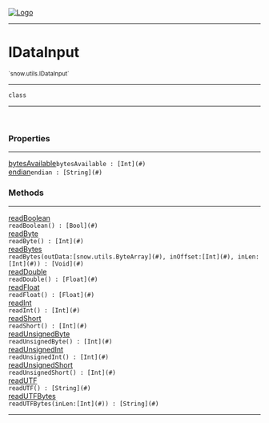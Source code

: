 
[![Logo](../../../images/logo.png)](../../../api/index.html)

---



<h1>IDataInput</h1>
<small>`snow.utils.IDataInput`</small>



---

`class`

---

&nbsp;
&nbsp;





<h3>Properties</h3> <hr/><span class="member apipage">
                <a name="bytesAvailable"><a class="lift" href="#bytesAvailable">bytesAvailable</a></a><code class="signature apipage">bytesAvailable : [Int](#)</code><br/></span>
            <span class="small_desc_flat"></span><span class="member apipage">
                <a name="endian"><a class="lift" href="#endian">endian</a></a><code class="signature apipage">endian : [String](#)</code><br/></span>
            <span class="small_desc_flat"></span>



<h3>Methods</h3> <hr/><span class="method apipage">
            <a name="readBoolean"><a class="lift" href="#readBoolean">readBoolean</a></a> <div class="clear"></div><code class="signature apipage">readBoolean() : [Bool](#)</code><br/><span class="small_desc_flat"></span>
        </span>
    <span class="method apipage">
            <a name="readByte"><a class="lift" href="#readByte">readByte</a></a> <div class="clear"></div><code class="signature apipage">readByte() : [Int](#)</code><br/><span class="small_desc_flat"></span>
        </span>
    <span class="method apipage">
            <a name="readBytes"><a class="lift" href="#readBytes">readBytes</a></a> <div class="clear"></div><code class="signature apipage">readBytes(outData:[snow.utils.ByteArray](#)<span></span>, inOffset:[Int](#)<span></span>, inLen:[Int](#)<span></span>) : [Void](#)</code><br/><span class="small_desc_flat"></span>
        </span>
    <span class="method apipage">
            <a name="readDouble"><a class="lift" href="#readDouble">readDouble</a></a> <div class="clear"></div><code class="signature apipage">readDouble() : [Float](#)</code><br/><span class="small_desc_flat"></span>
        </span>
    <span class="method apipage">
            <a name="readFloat"><a class="lift" href="#readFloat">readFloat</a></a> <div class="clear"></div><code class="signature apipage">readFloat() : [Float](#)</code><br/><span class="small_desc_flat"></span>
        </span>
    <span class="method apipage">
            <a name="readInt"><a class="lift" href="#readInt">readInt</a></a> <div class="clear"></div><code class="signature apipage">readInt() : [Int](#)</code><br/><span class="small_desc_flat"></span>
        </span>
    <span class="method apipage">
            <a name="readShort"><a class="lift" href="#readShort">readShort</a></a> <div class="clear"></div><code class="signature apipage">readShort() : [Int](#)</code><br/><span class="small_desc_flat"></span>
        </span>
    <span class="method apipage">
            <a name="readUnsignedByte"><a class="lift" href="#readUnsignedByte">readUnsignedByte</a></a> <div class="clear"></div><code class="signature apipage">readUnsignedByte() : [Int](#)</code><br/><span class="small_desc_flat"></span>
        </span>
    <span class="method apipage">
            <a name="readUnsignedInt"><a class="lift" href="#readUnsignedInt">readUnsignedInt</a></a> <div class="clear"></div><code class="signature apipage">readUnsignedInt() : [Int](#)</code><br/><span class="small_desc_flat"></span>
        </span>
    <span class="method apipage">
            <a name="readUnsignedShort"><a class="lift" href="#readUnsignedShort">readUnsignedShort</a></a> <div class="clear"></div><code class="signature apipage">readUnsignedShort() : [Int](#)</code><br/><span class="small_desc_flat"></span>
        </span>
    <span class="method apipage">
            <a name="readUTF"><a class="lift" href="#readUTF">readUTF</a></a> <div class="clear"></div><code class="signature apipage">readUTF() : [String](#)</code><br/><span class="small_desc_flat"></span>
        </span>
    <span class="method apipage">
            <a name="readUTFBytes"><a class="lift" href="#readUTFBytes">readUTFBytes</a></a> <div class="clear"></div><code class="signature apipage">readUTFBytes(inLen:[Int](#)<span></span>) : [String](#)</code><br/><span class="small_desc_flat"></span>
        </span>
    





---

&nbsp;
&nbsp;
&nbsp;
&nbsp;